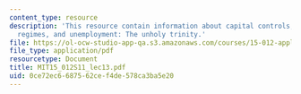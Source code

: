 ```yaml
---
content_type: resource
description: 'This resource contain information about capital controls, exchange rate
  regimes, and unemployment: The unholy trinity.'
file: https://ol-ocw-studio-app-qa.s3.amazonaws.com/courses/15-012-applied-macro-and-international-economics-spring-2011/0ce72ec6687562cef4de578ca3ba5e20_MIT15_012S11_lec13.pdf
file_type: application/pdf
resourcetype: Document
title: MIT15_012S11_lec13.pdf
uid: 0ce72ec6-6875-62ce-f4de-578ca3ba5e20
---
```

